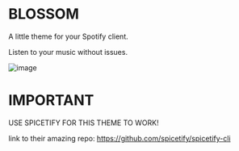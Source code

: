 # BLOSSOM

A little theme for your Spotify client.

Listen to your music without issues.

![image](https://user-images.githubusercontent.com/72624799/203471073-4a5e6cf0-a5dc-4ecc-9a12-56d5fc716ac4.png)


# IMPORTANT

USE SPICETIFY FOR THIS THEME TO WORK!

link to their amazing repo: https://github.com/spicetify/spicetify-cli
